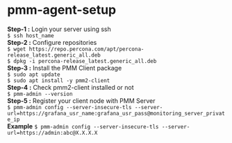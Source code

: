 # pmm-agent-setup  
**Step-1 :** Login your server using ssh  
`$ ssh host_name`  
**Step-2 :** Configure repositories  
`$ wget https://repo.percona.com/apt/percona-release_latest.generic_all.deb`   
`$ dpkg -i percona-release_latest.generic_all.deb`  
**Step-3 :** Install the PMM Client package  
`$ sudo apt update`  
`$ sudo apt install -y pmm2-client`  
**Step-4 :** Check pmm2-client installed or not  
`$ pmm-admin --version`  
**Step-5 :** Register your client node with PMM Server  
`$ pmm-admin config --server-insecure-tls --server-url=https://grafana_usr_name:grafana_usr_pass@monitoring_server_private_ip`  
**Example** `$ pmm-admin config --server-insecure-tls --server-url=https://admin:abc@X.X.X.X`  

